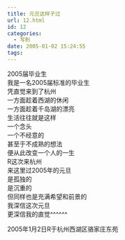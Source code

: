 ```yaml
---
title: 元旦这样子过
url: 12.html
id: 12
categories:
  - 写到
date: 2005-01-02 15:24:55
tags:
---
```


2005届毕业生  
我是一名2005届标准的毕业生  
凭直觉来到了杭州  
一方面趁着西湖的休闲  
一方面趁着千岛湖的漂亮  
生活往往就是这样  
一个念头  
一个不经意的  
甚至于不成熟的想法  
便从此改变一个人的一生  
R这次来杭州  
来这里过2005年的元旦  
是孤独的  
是沉重的  
但同样也是充满希望和前景的  
我深信这次元旦  
更深信我的直觉^^^^^^  
  
2005年1月2日R于杭州西湖区骆家庄东苑